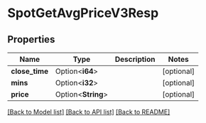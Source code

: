 # SpotGetAvgPriceV3Resp

## Properties

Name | Type | Description | Notes
------------ | ------------- | ------------- | -------------
**close_time** | Option<**i64**> |  | [optional]
**mins** | Option<**i32**> |  | [optional]
**price** | Option<**String**> |  | [optional]

[[Back to Model list]](../README.md#documentation-for-models) [[Back to API list]](../README.md#documentation-for-api-endpoints) [[Back to README]](../README.md)


